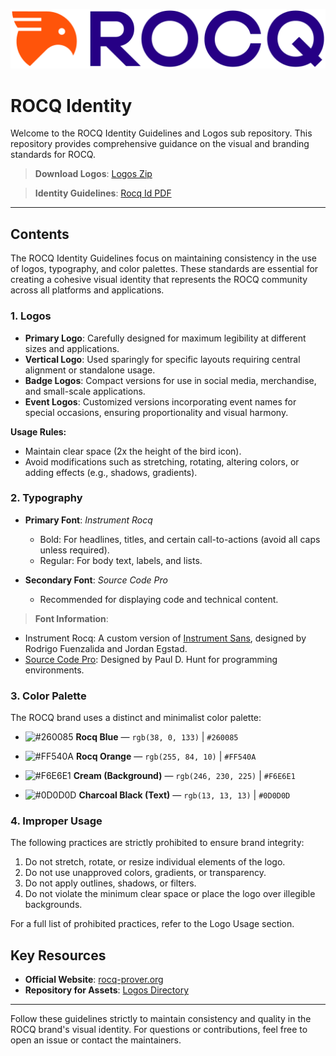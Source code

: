 ![logo-rocq-orange_blue](logos/PNG/logo-rocq-orange_blue.png)

# ROCQ Identity 

Welcome to the ROCQ Identity Guidelines and Logos sub repository. This repository provides comprehensive guidance on the visual and branding standards for ROCQ. 

> **Download Logos**: [Logos Zip](https://github.com/coq/rocq-prover.org/raw/refs/heads/main/rocq-id/rocq-logos.zip)

> **Identity Guidelines**: [Rocq Id PDF](https://github.com/coq/rocq-prover.org/raw/refs/heads/main/rocq-id/ROCQ_ID-guidelines.pdf)


---

## Contents

The ROCQ Identity Guidelines focus on maintaining consistency in the use of logos, typography, and color palettes. These standards are essential for creating a cohesive visual identity that represents the ROCQ community across all platforms and applications.

### 1. **Logos**
- **Primary Logo**: Carefully designed for maximum legibility at different sizes and applications.
- **Vertical Logo**: Used sparingly for specific layouts requiring central alignment or standalone usage.
- **Badge Logos**: Compact versions for use in social media, merchandise, and small-scale applications.
- **Event Logos**: Customized versions incorporating event names for special occasions, ensuring proportionality and visual harmony.

**Usage Rules:**
- Maintain clear space (2x the height of the bird icon).
- Avoid modifications such as stretching, rotating, altering colors, or adding effects (e.g., shadows, gradients).


### 2. **Typography**
- **Primary Font**: *Instrument Rocq*  
  - Bold: For headlines, titles, and certain call-to-actions (avoid all caps unless required).
  - Regular: For body text, labels, and lists.

- **Secondary Font**: *Source Code Pro*  
  - Recommended for displaying code and technical content.

> **Font Information**:  
- Instrument Rocq: A custom version of [Instrument Sans](https://github.com/Instrument/instrument-sans), designed by Rodrigo Fuenzalida and Jordan Egstad.  
- [Source Code Pro](https://github.com/pauldhunt/SourceCodePro): Designed by Paul D. Hunt for programming environments.

### 3. **Color Palette**
The ROCQ brand uses a distinct and minimalist color palette:

- ![#260085](https://placehold.co/15x15/260085/260085.png) **Rocq Blue** — `rgb(38, 0, 133)` | `#260085`

- ![#FF540A](https://placehold.co/15x15/FF540A/FF540A.png) **Rocq Orange** — `rgb(255, 84, 10)` | `#FF540A`

- ![#F6E6E1](https://placehold.co/15x15/F6E6E1/F6E6E1.png) **Cream (Background)** — `rgb(246, 230, 225)` | `#F6E6E1`

- ![#0D0D0D](https://placehold.co/15x15/0D0D0D/0D0D0D.png) **Charcoal Black (Text)** — `rgb(13, 13, 13)` | `#0D0D0D`

### 4. **Improper Usage**
The following practices are strictly prohibited to ensure brand integrity:
1. Do not stretch, rotate, or resize individual elements of the logo.
2. Do not use unapproved colors, gradients, or transparency.
3. Do not apply outlines, shadows, or filters.
4. Do not violate the minimum clear space or place the logo over illegible backgrounds.

For a full list of prohibited practices, refer to the Logo Usage section.

## Key Resources
- **Official Website**: [rocq-prover.org](https://rocq-prover.org)
- **Repository for Assets**: [Logos Directory](https://github.com/coq/rocq-prover.org/tree/main/rocq-id)


---

Follow these guidelines strictly to maintain consistency and quality in the ROCQ brand's visual identity. For questions or contributions, feel free to open an issue or contact the maintainers.
